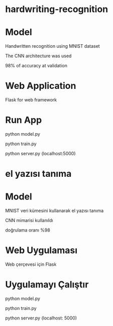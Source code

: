 # hardwriting-recognition
# Model

Handwritten recognition using MNIST dataset

The CNN architecture was used

98% of accuracy at validation


# Web Application

Flask for web framework


# Run App

python model.py

python train.py

python server.py (localhost:5000)


# el yazısı tanıma

# Model

MNIST veri kümesini kullanarak el yazısı tanıma

CNN mimarisi kullanıldı

doğrulama oranı %98


# Web Uygulaması

Web çerçevesi için Flask


# Uygulamayı Çalıştır

python model.py

python train.py

python server.py (localhost: 5000)

